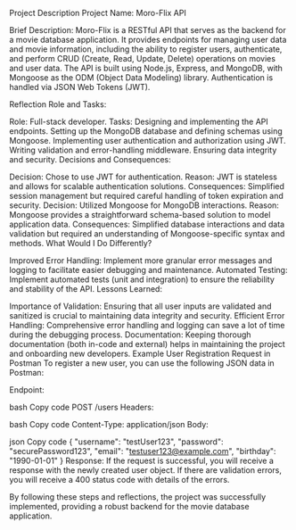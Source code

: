 Project Description
Project Name: Moro-Flix API

Brief Description:
Moro-Flix is a RESTful API that serves as the backend for a movie database application. It provides endpoints for managing user data and movie information, including the ability to register users, authenticate, and perform CRUD (Create, Read, Update, Delete) operations on movies and user data. The API is built using Node.js, Express, and MongoDB, with Mongoose as the ODM (Object Data Modeling) library. Authentication is handled via JSON Web Tokens (JWT).

Reflection
Role and Tasks:

Role: Full-stack developer.
Tasks:
Designing and implementing the API endpoints.
Setting up the MongoDB database and defining schemas using Mongoose.
Implementing user authentication and authorization using JWT.
Writing validation and error-handling middleware.
Ensuring data integrity and security.
Decisions and Consequences:

Decision: Chose to use JWT for authentication.
Reason: JWT is stateless and allows for scalable authentication solutions.
Consequences: Simplified session management but required careful handling of token expiration and security.
Decision: Utilized Mongoose for MongoDB interactions.
Reason: Mongoose provides a straightforward schema-based solution to model application data.
Consequences: Simplified database interactions and data validation but required an understanding of Mongoose-specific syntax and methods.
What Would I Do Differently?

Improved Error Handling: Implement more granular error messages and logging to facilitate easier debugging and maintenance.
Automated Testing: Implement automated tests (unit and integration) to ensure the reliability and stability of the API.
Lessons Learned:

Importance of Validation: Ensuring that all user inputs are validated and sanitized is crucial to maintaining data integrity and security.
Efficient Error Handling: Comprehensive error handling and logging can save a lot of time during the debugging process.
Documentation: Keeping thorough documentation (both in-code and external) helps in maintaining the project and onboarding new developers.
Example User Registration Request in Postman
To register a new user, you can use the following JSON data in Postman:

Endpoint:

bash
Copy code
POST /users
Headers:

bash
Copy code
Content-Type: application/json
Body:

json
Copy code
{
  "username": "testUser123",
  "password": "securePassword123",
  "email": "testuser123@example.com",
  "birthday": "1990-01-01"
}
Response:
If the request is successful, you will receive a response with the newly created user object. If there are validation errors, you will receive a 400 status code with details of the errors.

By following these steps and reflections, the project was successfully implemented, providing a robust backend for the movie database application.
